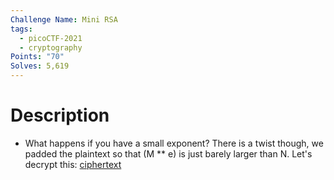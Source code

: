 ```yaml
---
Challenge Name: Mini RSA
tags:
  - picoCTF-2021
  - cryptography
Points: "70"
Solves: 5,619
---
```

# Description
- What happens if you have a small exponent? There is a twist though, we padded the plaintext so that (M ** e) is just barely larger than N. Let's decrypt this: [ciphertext](https://mercury.picoctf.net/static/2d884b04dbb44896dda1276774b09216/ciphertext)